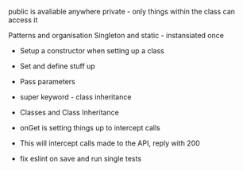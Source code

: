 public is avaliable anywhere
private - only things within the class can access it

Patterns and organisation 
Singleton and static - instansiated once


* Setup a constructor when setting up a class
* Set and define stuff up
* Pass parameters
* super keyword - class inheritance



* Classes and Class Inheritance
* onGet is setting things up to intercept calls
* This will intercept calls made to the API, reply with 200
* fix eslint on save and run single tests